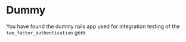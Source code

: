 # Dummy

You have found the dummy rails app used for integration testing of the `two_factor_authentication` gem.
